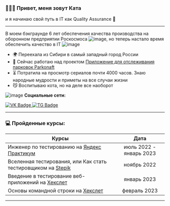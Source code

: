 <h3>🙋🏼‍♀️   Привет, 
меня зовут Ката  </h3

и я начинаю свой путь в IT как Quality Assurance 🐣 

___

В моем бэкграунде 6 лет обеспечения качества производства на оборонном предприятии Роскосмоса ![image](https://github.com/KateSibi/katesibi/assets/117051965/4054c402-cd45-4081-9406-01758e42a08d), но теперь настало время обеспечить качество в IT ![image](https://github.com/KateSibi/katesibi/assets/117051965/6b088b69-466a-42e8-9054-e5cbbe27db96)




* 🌍  Переехала из Сибири в самый западный город России
* 🚀  Сейчас работаю над проектом [Приложение для отслеживания парковок Parkonaft](http://github.com/car-parking-tracking)
* ⏳  Потратила на просмотр сериалов почти 4000 часов. Знаю народные мудрости и приметы на все случаи жизни
* 😼  Воспитываю кота, но на деле все наоборот

![image](https://github.com/KateSibi/katesibi/assets/117051965/e8f77967-db6d-438d-8637-0f10f78db695) **Социальные сети:** 

<div id="badges">
    <a href="https://vk.com/id348173105" target="_blank">
      <img src="https://img.icons8.com/?size=38&id=114452&format=png" alt="VK Badge"/>
    </a>
    <a href="https://t.me/katesibi" target="_blank">
      <img src="https://img.icons8.com/?size=38&id=63306&format=png" alt="TG Badge"/>
    </a>
  </div>

---

### 💻 Пройденные курсы:

| Курсы                                                           | Дата              |
| ----------------------------------------------------------------| :---------------: |
| Инженер по тестированию на [Яндекс Практикум](https://practicum.yandex.ru/profile/qa-engineer/)          | июль 2022 - январь 2023 |
| Вселенная тестирования, или Как стать тестировщиком на [Stepik](https://stepik.org/course/118842/info)   | ноябрь 2022             |  
|Введение в тестирование веб-приложений на [Хекслет](https://ru.hexlet.io/courses/web-testing-basics)      | январь 2023             | 
|Основы командной строки на [Хекслет](https://ru.hexlet.io/courses/cli-basics)                             | февраль 2023            |

--- 
